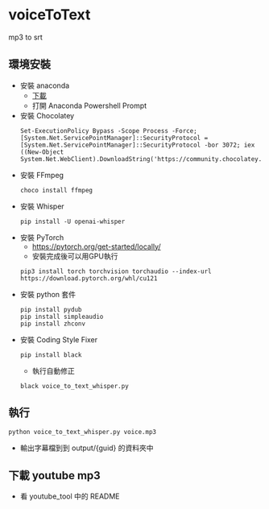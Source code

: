 # voiceToText
mp3 to srt

## 環境安裝
* 安裝 anaconda
	* [下載](https://www.anaconda.com/download/success)
	* 打開 Anaconda Powershell Prompt
* 安裝 Chocolatey
	```
	Set-ExecutionPolicy Bypass -Scope Process -Force; [System.Net.ServicePointManager]::SecurityProtocol = [System.Net.ServicePointManager]::SecurityProtocol -bor 3072; iex ((New-Object System.Net.WebClient).DownloadString('https://community.chocolatey.org/install.ps1'))
	```
* 安裝 FFmpeg
	```
	choco install ffmpeg
	```
* 安裝 Whisper
	```
	pip install -U openai-whisper
	```
* 安裝 PyTorch
	* https://pytorch.org/get-started/locally/
	* 安裝完成後可以用GPU執行
	```
	pip3 install torch torchvision torchaudio --index-url https://download.pytorch.org/whl/cu121
	```
* 安裝 python 套件
	```
	pip install pydub
	pip install simpleaudio
	pip install zhconv
	```
* 安裝 Coding Style Fixer
	```
	pip install black
	```
	* 執行自動修正
	```
	black voice_to_text_whisper.py
	```

## 執行
```
python voice_to_text_whisper.py voice.mp3
```
* 輸出字幕檔到到 output/{guid} 的資料夾中

## 下載 youtube mp3
* 看 youtube_tool 中的 README